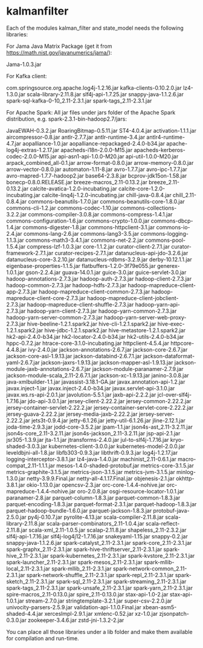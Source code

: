 # kalmanfilter
Each of the modules kalman_filter and state_model needs the following libraries:

For Jama Java Matrix Package (get it from https://math.nist.gov/javanumerics/jama/):

Jama-1.0.3.jar

For Kafka client: 

com.springsource.org.apache.log4j-1.2.16.jar
kafka-clients-0.10.2.0.jar
lz4-1.3.0.jar
scala-library-2.11.8.jar
slf4j-api-1.7.25.jar
snappy-java-1.1.2.6.jar
spark-sql-kafka-0-10_2.11-2.3.1.jar
spark-tags_2.11-2.3.1.jar

For Apache Spark:
All jar files under jars folder of the Apache Spark distribution, e.g. spark-2.3.1-bin-hadoop2.7/jars:

JavaEWAH-0.3.2.jar
RoaringBitmap-0.5.11.jar
ST4-4.0.4.jar
activation-1.1.1.jar
aircompressor-0.8.jar
antlr-2.7.7.jar
antlr-runtime-3.4.jar
antlr4-runtime-4.7.jar
aopalliance-1.0.jar
aopalliance-repackaged-2.4.0-b34.jar
apache-log4j-extras-1.2.17.jar
apacheds-i18n-2.0.0-M15.jar
apacheds-kerberos-codec-2.0.0-M15.jar
api-asn1-api-1.0.0-M20.jar
api-util-1.0.0-M20.jar
arpack_combined_all-0.1.jar
arrow-format-0.8.0.jar
arrow-memory-0.8.0.jar
arrow-vector-0.8.0.jar
automaton-1.11-8.jar
avro-1.7.7.jar
avro-ipc-1.7.7.jar
avro-mapred-1.7.7-hadoop2.jar
base64-2.3.8.jar
bcprov-jdk15on-1.58.jar
bonecp-0.8.0.RELEASE.jar
breeze-macros_2.11-0.13.2.jar
breeze_2.11-0.13.2.jar
calcite-avatica-1.2.0-incubating.jar
calcite-core-1.2.0-incubating.jar
calcite-linq4j-1.2.0-incubating.jar
chill-java-0.8.4.jar
chill_2.11-0.8.4.jar
commons-beanutils-1.7.0.jar
commons-beanutils-core-1.8.0.jar
commons-cli-1.2.jar
commons-codec-1.10.jar
commons-collections-3.2.2.jar
commons-compiler-3.0.8.jar
commons-compress-1.4.1.jar
commons-configuration-1.6.jar
commons-crypto-1.0.0.jar
commons-dbcp-1.4.jar
commons-digester-1.8.jar
commons-httpclient-3.1.jar
commons-io-2.4.jar
commons-lang-2.6.jar
commons-lang3-3.5.jar
commons-logging-1.1.3.jar
commons-math3-3.4.1.jar
commons-net-2.2.jar
commons-pool-1.5.4.jar
compress-lzf-1.0.3.jar
core-1.1.2.jar
curator-client-2.7.1.jar
curator-framework-2.7.1.jar
curator-recipes-2.7.1.jar
datanucleus-api-jdo-3.2.6.jar
datanucleus-core-3.2.10.jar
datanucleus-rdbms-3.2.9.jar
derby-10.12.1.1.jar
eigenbase-properties-1.1.5.jar
flatbuffers-1.2.0-3f79e055.jar
generex-1.0.1.jar
gson-2.2.4.jar
guava-14.0.1.jar
guice-3.0.jar
guice-servlet-3.0.jar
hadoop-annotations-2.7.3.jar
hadoop-auth-2.7.3.jar
hadoop-client-2.7.3.jar
hadoop-common-2.7.3.jar
hadoop-hdfs-2.7.3.jar
hadoop-mapreduce-client-app-2.7.3.jar
hadoop-mapreduce-client-common-2.7.3.jar
hadoop-mapreduce-client-core-2.7.3.jar
hadoop-mapreduce-client-jobclient-2.7.3.jar
hadoop-mapreduce-client-shuffle-2.7.3.jar
hadoop-yarn-api-2.7.3.jar
hadoop-yarn-client-2.7.3.jar
hadoop-yarn-common-2.7.3.jar
hadoop-yarn-server-common-2.7.3.jar
hadoop-yarn-server-web-proxy-2.7.3.jar
hive-beeline-1.2.1.spark2.jar
hive-cli-1.2.1.spark2.jar
hive-exec-1.2.1.spark2.jar
hive-jdbc-1.2.1.spark2.jar
hive-metastore-1.2.1.spark2.jar
hk2-api-2.4.0-b34.jar
hk2-locator-2.4.0-b34.jar
hk2-utils-2.4.0-b34.jar
hppc-0.7.2.jar
htrace-core-3.1.0-incubating.jar
httpclient-4.5.4.jar
httpcore-4.4.8.jar
ivy-2.4.0.jar
jackson-annotations-2.6.7.jar
jackson-core-2.6.7.jar
jackson-core-asl-1.9.13.jar
jackson-databind-2.6.7.1.jar
jackson-dataformat-yaml-2.6.7.jar
jackson-jaxrs-1.9.13.jar
jackson-mapper-asl-1.9.13.jar
jackson-module-jaxb-annotations-2.6.7.jar
jackson-module-paranamer-2.7.9.jar
jackson-module-scala_2.11-2.6.7.1.jar
jackson-xc-1.9.13.jar
janino-3.0.8.jar
java-xmlbuilder-1.1.jar
javassist-3.18.1-GA.jar
javax.annotation-api-1.2.jar
javax.inject-1.jar
javax.inject-2.4.0-b34.jar
javax.servlet-api-3.1.0.jar
javax.ws.rs-api-2.0.1.jar
javolution-5.5.1.jar
jaxb-api-2.2.2.jar
jcl-over-slf4j-1.7.16.jar
jdo-api-3.0.1.jar
jersey-client-2.22.2.jar
jersey-common-2.22.2.jar
jersey-container-servlet-2.22.2.jar
jersey-container-servlet-core-2.22.2.jar
jersey-guava-2.22.2.jar
jersey-media-jaxb-2.22.2.jar
jersey-server-2.22.2.jar
jets3t-0.9.4.jar
jetty-6.1.26.jar
jetty-util-6.1.26.jar
jline-2.12.1.jar
joda-time-2.9.3.jar
jodd-core-3.5.2.jar
jpam-1.1.jar
json4s-ast_2.11-3.2.11.jar
json4s-core_2.11-3.2.11.jar
json4s-jackson_2.11-3.2.11.jar
jsp-api-2.1.jar
jsr305-1.3.9.jar
jta-1.1.jar
jtransforms-2.4.0.jar
jul-to-slf4j-1.7.16.jar
kryo-shaded-3.0.3.jar
kubernetes-client-3.0.0.jar
kubernetes-model-2.0.0.jar
leveldbjni-all-1.8.jar
libfb303-0.9.3.jar
libthrift-0.9.3.jar
log4j-1.2.17.jar
logging-interceptor-3.8.1.jar
lz4-java-1.4.0.jar
machinist_2.11-0.6.1.jar
macro-compat_2.11-1.1.1.jar
mesos-1.4.0-shaded-protobuf.jar
metrics-core-3.1.5.jar
metrics-graphite-3.1.5.jar
metrics-json-3.1.5.jar
metrics-jvm-3.1.5.jar
minlog-1.3.0.jar
netty-3.9.9.Final.jar
netty-all-4.1.17.Final.jar
objenesis-2.1.jar
okhttp-3.8.1.jar
okio-1.13.0.jar
opencsv-2.3.jar
orc-core-1.4.4-nohive.jar
orc-mapreduce-1.4.4-nohive.jar
oro-2.0.8.jar
osgi-resource-locator-1.0.1.jar
paranamer-2.8.jar
parquet-column-1.8.3.jar
parquet-common-1.8.3.jar
parquet-encoding-1.8.3.jar
parquet-format-2.3.1.jar
parquet-hadoop-1.8.3.jar
parquet-hadoop-bundle-1.6.0.jar
parquet-jackson-1.8.3.jar
protobuf-java-2.5.0.jar
py4j-0.10.7.jar
pyrolite-4.13.jar
scala-compiler-2.11.8.jar
scala-library-2.11.8.jar
scala-parser-combinators_2.11-1.0.4.jar
scala-reflect-2.11.8.jar
scala-xml_2.11-1.0.5.jar
scalap-2.11.8.jar
shapeless_2.11-2.3.2.jar
slf4j-api-1.7.16.jar
slf4j-log4j12-1.7.16.jar
snakeyaml-1.15.jar
snappy-0.2.jar
snappy-java-1.1.2.6.jar
spark-catalyst_2.11-2.3.1.jar
spark-core_2.11-2.3.1.jar
spark-graphx_2.11-2.3.1.jar
spark-hive-thriftserver_2.11-2.3.1.jar
spark-hive_2.11-2.3.1.jar
spark-kubernetes_2.11-2.3.1.jar
spark-kvstore_2.11-2.3.1.jar
spark-launcher_2.11-2.3.1.jar
spark-mesos_2.11-2.3.1.jar
spark-mllib-local_2.11-2.3.1.jar
spark-mllib_2.11-2.3.1.jar
spark-network-common_2.11-2.3.1.jar
spark-network-shuffle_2.11-2.3.1.jar
spark-repl_2.11-2.3.1.jar
spark-sketch_2.11-2.3.1.jar
spark-sql_2.11-2.3.1.jar
spark-streaming_2.11-2.3.1.jar
spark-tags_2.11-2.3.1.jar
spark-unsafe_2.11-2.3.1.jar
spark-yarn_2.11-2.3.1.jar
spire-macros_2.11-0.13.0.jar
spire_2.11-0.13.0.jar
stax-api-1.0-2.jar
stax-api-1.0.1.jar
stream-2.7.0.jar
stringtemplate-3.2.1.jar
super-csv-2.2.0.jar
univocity-parsers-2.5.9.jar
validation-api-1.1.0.Final.jar
xbean-asm5-shaded-4.4.jar
xercesImpl-2.9.1.jar
xmlenc-0.52.jar
xz-1.0.jar
zjsonpatch-0.3.0.jar
zookeeper-3.4.6.jar
zstd-jni-1.3.2-2.jar


You can place all those libraries under a lib folder and make them available for compilation and run-time.

